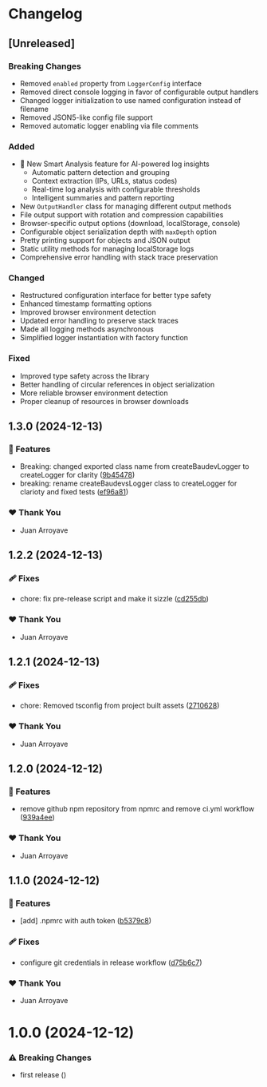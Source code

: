 # Changelog

## [Unreleased]

### Breaking Changes

- Removed `enabled` property from `LoggerConfig` interface
- Removed direct console logging in favor of configurable output handlers
- Changed logger initialization to use named configuration instead of filename
- Removed JSON5-like config file support
- Removed automatic logger enabling via file comments

### Added

- 🧠 New Smart Analysis feature for AI-powered log insights
  - Automatic pattern detection and grouping
  - Context extraction (IPs, URLs, status codes)
  - Real-time log analysis with configurable thresholds
  - Intelligent summaries and pattern reporting
- New `OutputHandler` class for managing different output methods
- File output support with rotation and compression capabilities
- Browser-specific output options (download, localStorage, console)
- Configurable object serialization depth with `maxDepth` option
- Pretty printing support for objects and JSON output
- Static utility methods for managing localStorage logs
- Comprehensive error handling with stack trace preservation

### Changed

- Restructured configuration interface for better type safety
- Enhanced timestamp formatting options
- Improved browser environment detection
- Updated error handling to preserve stack traces
- Made all logging methods asynchronous
- Simplified logger instantiation with factory function

### Fixed

- Improved type safety across the library
- Better handling of circular references in object serialization
- More reliable browser environment detection
- Proper cleanup of resources in browser downloads

## 1.3.0 (2024-12-13)

### 🚀 Features

- Breaking: changed exported class name from createBaudevLogger to createLogger for clarity ([9b45478](https://github.com/baudevs/baudevs-oss-monorepo/commit/9b45478))
- breaking: rename createBaudevsLogger class to createLogger for clarioty and fixed tests ([ef96a81](https://github.com/baudevs/baudevs-oss-monorepo/commit/ef96a81))

### ❤️ Thank You

- Juan Arroyave

## 1.2.2 (2024-12-13)

### 🩹 Fixes

- chore: fix pre-release script and make it sizzle ([cd255db](https://github.com/baudevs/baudevs-oss-monorepo/commit/cd255db))

### ❤️ Thank You

- Juan Arroyave

## 1.2.1 (2024-12-13)

### 🩹 Fixes

- chore: Removed tsconfig from project built assets ([2710628](https://github.com/baudevs/baudevs-oss-monorepo/commit/2710628))

### ❤️ Thank You

- Juan Arroyave

## 1.2.0 (2024-12-12)

### 🚀 Features

- remove github npm repository from npmrc and remove ci.yml workflow ([939a4ee](https://github.com/baudevs/baudevs-oss-monorepo/commit/939a4ee))

### ❤️ Thank You

- Juan Arroyave

## 1.1.0 (2024-12-12)

### 🚀 Features

- [add] .npmrc with auth token ([b5379c8](https://github.com/baudevs/baudevs-oss-monorepo/commit/b5379c8))

### 🩹 Fixes

- configure git credentials in release workflow ([d75b6c7](https://github.com/baudevs/baudevs-oss-monorepo/commit/d75b6c7))

### ❤️ Thank You

- Juan Arroyave

# 1.0.0 (2024-12-12)

### ⚠️  Breaking Changes

- first release ([](https://github.com/baudevs/baudevs-oss-monorepo/commit/))

